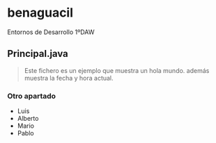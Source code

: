 # benaguacil
Entornos de Desarrollo 1ºDAW 

## Principal.java
> Este fichero es un ejemplo que muestra un hola mundo. además muestra la fecha y hora actual.

### Otro apartado
+ Luis
+ Alberto
+ Mario
+ Pablo

